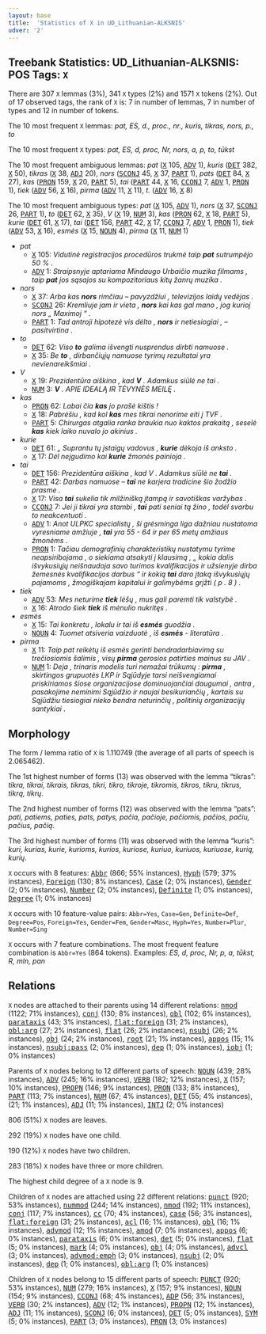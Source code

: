 ```yaml
---
layout: base
title:  'Statistics of X in UD_Lithuanian-ALKSNIS'
udver: '2'
---
```


## Treebank Statistics: UD_Lithuanian-ALKSNIS: POS Tags: `X`

There are 307 `X` lemmas (3%), 341 `X` types (2%) and 1571 `X` tokens (2%).
Out of 17 observed tags, the rank of `X` is: 7 in number of lemmas, 7 in number of types and 12 in number of tokens.

The 10 most frequent `X` lemmas: <em>pat, ES, d., proc., nr., kuris, tikras, nors, p., to</em>

The 10 most frequent `X` types:  <em>pat, ES, d, proc, Nr, nors, a, p, to, tūkst</em>

The 10 most frequent ambiguous lemmas: <em>pat</em> (<tt><a href="lt_alksnis-pos-X.html">X</a></tt> 105, <tt><a href="lt_alksnis-pos-ADV.html">ADV</a></tt> 1), <em>kuris</em> (<tt><a href="lt_alksnis-pos-DET.html">DET</a></tt> 382, <tt><a href="lt_alksnis-pos-X.html">X</a></tt> 50), <em>tikras</em> (<tt><a href="lt_alksnis-pos-X.html">X</a></tt> 38, <tt><a href="lt_alksnis-pos-ADJ.html">ADJ</a></tt> 20), <em>nors</em> (<tt><a href="lt_alksnis-pos-SCONJ.html">SCONJ</a></tt> 45, <tt><a href="lt_alksnis-pos-X.html">X</a></tt> 37, <tt><a href="lt_alksnis-pos-PART.html">PART</a></tt> 1), <em>pats</em> (<tt><a href="lt_alksnis-pos-DET.html">DET</a></tt> 84, <tt><a href="lt_alksnis-pos-X.html">X</a></tt> 27), <em>kas</em> (<tt><a href="lt_alksnis-pos-PRON.html">PRON</a></tt> 159, <tt><a href="lt_alksnis-pos-X.html">X</a></tt> 20, <tt><a href="lt_alksnis-pos-PART.html">PART</a></tt> 5), <em>tai</em> (<tt><a href="lt_alksnis-pos-PART.html">PART</a></tt> 44, <tt><a href="lt_alksnis-pos-X.html">X</a></tt> 16, <tt><a href="lt_alksnis-pos-CCONJ.html">CCONJ</a></tt> 7, <tt><a href="lt_alksnis-pos-ADV.html">ADV</a></tt> 1, <tt><a href="lt_alksnis-pos-PRON.html">PRON</a></tt> 1), <em>tiek</em> (<tt><a href="lt_alksnis-pos-ADV.html">ADV</a></tt> 56, <tt><a href="lt_alksnis-pos-X.html">X</a></tt> 16), <em>pirma</em> (<tt><a href="lt_alksnis-pos-ADV.html">ADV</a></tt> 11, <tt><a href="lt_alksnis-pos-X.html">X</a></tt> 11), <em>t.</em> (<tt><a href="lt_alksnis-pos-ADV.html">ADV</a></tt> 16, <tt><a href="lt_alksnis-pos-X.html">X</a></tt> 8)

The 10 most frequent ambiguous types:  <em>pat</em> (<tt><a href="lt_alksnis-pos-X.html">X</a></tt> 105, <tt><a href="lt_alksnis-pos-ADV.html">ADV</a></tt> 1), <em>nors</em> (<tt><a href="lt_alksnis-pos-X.html">X</a></tt> 37, <tt><a href="lt_alksnis-pos-SCONJ.html">SCONJ</a></tt> 26, <tt><a href="lt_alksnis-pos-PART.html">PART</a></tt> 1), <em>to</em> (<tt><a href="lt_alksnis-pos-DET.html">DET</a></tt> 62, <tt><a href="lt_alksnis-pos-X.html">X</a></tt> 35), <em>V</em> (<tt><a href="lt_alksnis-pos-X.html">X</a></tt> 19, <tt><a href="lt_alksnis-pos-NUM.html">NUM</a></tt> 3), <em>kas</em> (<tt><a href="lt_alksnis-pos-PRON.html">PRON</a></tt> 62, <tt><a href="lt_alksnis-pos-X.html">X</a></tt> 18, <tt><a href="lt_alksnis-pos-PART.html">PART</a></tt> 5), <em>kurie</em> (<tt><a href="lt_alksnis-pos-DET.html">DET</a></tt> 61, <tt><a href="lt_alksnis-pos-X.html">X</a></tt> 17), <em>tai</em> (<tt><a href="lt_alksnis-pos-DET.html">DET</a></tt> 156, <tt><a href="lt_alksnis-pos-PART.html">PART</a></tt> 42, <tt><a href="lt_alksnis-pos-X.html">X</a></tt> 17, <tt><a href="lt_alksnis-pos-CCONJ.html">CCONJ</a></tt> 7, <tt><a href="lt_alksnis-pos-ADV.html">ADV</a></tt> 1, <tt><a href="lt_alksnis-pos-PRON.html">PRON</a></tt> 1), <em>tiek</em> (<tt><a href="lt_alksnis-pos-ADV.html">ADV</a></tt> 53, <tt><a href="lt_alksnis-pos-X.html">X</a></tt> 16), <em>esmės</em> (<tt><a href="lt_alksnis-pos-X.html">X</a></tt> 15, <tt><a href="lt_alksnis-pos-NOUN.html">NOUN</a></tt> 4), <em>pirma</em> (<tt><a href="lt_alksnis-pos-X.html">X</a></tt> 11, <tt><a href="lt_alksnis-pos-NUM.html">NUM</a></tt> 1)


* <em>pat</em>
  * <tt><a href="lt_alksnis-pos-X.html">X</a></tt> 105: <em>Vidutinė registracijos procedūros trukmė taip <b>pat</b> sutrumpėjo 50 % .</em>
  * <tt><a href="lt_alksnis-pos-ADV.html">ADV</a></tt> 1: <em>Straipsnyje aptariama Mindaugo Urbaičio muzika filmams , taip <b>pat</b> jos sąsajos su kompozitoriaus kitų žanrų muzika .</em>
* <em>nors</em>
  * <tt><a href="lt_alksnis-pos-X.html">X</a></tt> 37: <em>Arba kas <b>nors</b> rimčiau – pavyzdžiui , televizijos laidų vedėjas .</em>
  * <tt><a href="lt_alksnis-pos-SCONJ.html">SCONJ</a></tt> 26: <em>Kremliuje jam ir vieta , <b>nors</b> kai kas gal mano , jog kurioj nors „ Maximoj “ .</em>
  * <tt><a href="lt_alksnis-pos-PART.html">PART</a></tt> 1: <em>Tad antroji hipotezė vis dėlto , <b>nors</b> ir netiesiogiai , – pasitvirtina .</em>
* <em>to</em>
  * <tt><a href="lt_alksnis-pos-DET.html">DET</a></tt> 62: <em>Viso <b>to</b> galima išvengti nusprendus dirbti namuose .</em>
  * <tt><a href="lt_alksnis-pos-X.html">X</a></tt> 35: <em>Be <b>to</b> , dirbančiųjų namuose tyrimų rezultatai yra nevienareikšmiai .</em>
* <em>V</em>
  * <tt><a href="lt_alksnis-pos-X.html">X</a></tt> 19: <em>Prezidentūra aiškina , kad <b>V</b> . Adamkus siūlė ne tai .</em>
  * <tt><a href="lt_alksnis-pos-NUM.html">NUM</a></tt> 3: <em><b>V</b> . APIE IDEALĄ IR TĖVYNĖS MEILĘ .</em>
* <em>kas</em>
  * <tt><a href="lt_alksnis-pos-PRON.html">PRON</a></tt> 62: <em>Labai čia <b>kas</b> jo prašė kištis !</em>
  * <tt><a href="lt_alksnis-pos-X.html">X</a></tt> 18: <em>Pabrėšiu , kad kol <b>kas</b> mes tikrai nenorime eiti į TVF .</em>
  * <tt><a href="lt_alksnis-pos-PART.html">PART</a></tt> 5: <em>Chirurgas atgalia ranka braukia nuo kaktos prakaitą , seselė <b>kas</b> kiek laiko nuvalo jo akinius .</em>
* <em>kurie</em>
  * <tt><a href="lt_alksnis-pos-DET.html">DET</a></tt> 61: <em>„ Suprantu tų įstaigų vadovus , <b>kurie</b> dėkoja iš anksto .</em>
  * <tt><a href="lt_alksnis-pos-X.html">X</a></tt> 17: <em>Dėl neįgudimo kai <b>kurie</b> žmonės painioja .</em>
* <em>tai</em>
  * <tt><a href="lt_alksnis-pos-DET.html">DET</a></tt> 156: <em>Prezidentūra aiškina , kad V . Adamkus siūlė ne <b>tai</b> .</em>
  * <tt><a href="lt_alksnis-pos-PART.html">PART</a></tt> 42: <em>Darbas namuose – <b>tai</b> ne karjera tradicine šio žodžio prasme .</em>
  * <tt><a href="lt_alksnis-pos-X.html">X</a></tt> 17: <em>Visa <b>tai</b> sukelia tik milžinišką įtampą ir savotiškas varžybas .</em>
  * <tt><a href="lt_alksnis-pos-CCONJ.html">CCONJ</a></tt> 7: <em>Jei ji tikrai yra stambi , <b>tai</b> pati seniai tą žino , todėl svarbu to neakcentuoti .</em>
  * <tt><a href="lt_alksnis-pos-ADV.html">ADV</a></tt> 1: <em>Anot ULPKC specialistų , ši grėsminga liga dažniau nustatoma vyresniame amžiuje , <b>tai</b> yra 55 - 64 ir per 65 metų amžiaus žmonėms .</em>
  * <tt><a href="lt_alksnis-pos-PRON.html">PRON</a></tt> 1: <em>Tačiau demografinių charakteristikų nustatymu tyrime neapsiribojama , o siekiama atsakyti į klausimą , „ kokia dalis išvykusiųjų neišnaudoja savo turimos kvalifikacijos ir užsienyje dirba žemesnės kvalifikacijos darbus “ ir kokią <b>tai</b> daro įtaką išvykusiųjų pajamoms , žmogiškajam kapitalui ir galimybėms grįžti ( p . 8 ) .</em>
* <em>tiek</em>
  * <tt><a href="lt_alksnis-pos-ADV.html">ADV</a></tt> 53: <em>Mes neturime <b>tiek</b> lėšų , mus gali paremti tik valstybė .</em>
  * <tt><a href="lt_alksnis-pos-X.html">X</a></tt> 16: <em>Atrodo šiek <b>tiek</b> iš mėnulio nukritęs .</em>
* <em>esmės</em>
  * <tt><a href="lt_alksnis-pos-X.html">X</a></tt> 15: <em>Tai konkretu , lokalu ir tai iš <b>esmės</b> guodžia .</em>
  * <tt><a href="lt_alksnis-pos-NOUN.html">NOUN</a></tt> 4: <em>Tuomet atsiveria vaizduotė , iš <b>esmės</b> - literatūra .</em>
* <em>pirma</em>
  * <tt><a href="lt_alksnis-pos-X.html">X</a></tt> 11: <em>Taip pat reikėtų iš esmės gerinti bendradarbiavimą su trečiosiomis šalimis , visų <b>pirma</b> gerosios patirties mainus su JAV .</em>
  * <tt><a href="lt_alksnis-pos-NUM.html">NUM</a></tt> 1: <em>Deja , trinaris modelis turi nemažai trūkumų : <b>pirma</b> , skirtingos grupuotės LKP ir Sąjūdyje tarsi neišvengiamai priskiriamos šiose organizacijose dominuojančiai daugumai , antra , pasakojime neminimi Sąjūdžio ir naujai besikuriančių , kartais su Sąjūdžiu tiesiogiai nieko bendra neturinčių , politinių organizacijų santykiai .</em>

## Morphology

The form / lemma ratio of `X` is 1.110749 (the average of all parts of speech is 2.065462).

The 1st highest number of forms (13) was observed with the lemma “tikras”: <em>tikra, tikrai, tikrais, tikras, tikri, tikro, tikroje, tikromis, tikros, tikru, tikrus, tikrą, tikrų</em>.

The 2nd highest number of forms (12) was observed with the lemma “pats”: <em>pati, patiems, paties, pats, patys, pačia, pačioje, pačiomis, pačios, pačiu, pačius, pačią</em>.

The 3rd highest number of forms (11) was observed with the lemma “kuris”: <em>kuri, kurias, kurie, kurioms, kurios, kuriose, kuriuo, kuriuos, kuriuose, kurią, kurių</em>.

`X` occurs with 8 features: <tt><a href="lt_alksnis-feat-Abbr.html">Abbr</a></tt> (866; 55% instances), <tt><a href="lt_alksnis-feat-Hyph.html">Hyph</a></tt> (579; 37% instances), <tt><a href="lt_alksnis-feat-Foreign.html">Foreign</a></tt> (130; 8% instances), <tt><a href="lt_alksnis-feat-Case.html">Case</a></tt> (2; 0% instances), <tt><a href="lt_alksnis-feat-Gender.html">Gender</a></tt> (2; 0% instances), <tt><a href="lt_alksnis-feat-Number.html">Number</a></tt> (2; 0% instances), <tt><a href="lt_alksnis-feat-Definite.html">Definite</a></tt> (1; 0% instances), <tt><a href="lt_alksnis-feat-Degree.html">Degree</a></tt> (1; 0% instances)

`X` occurs with 10 feature-value pairs: `Abbr=Yes`, `Case=Gen`, `Definite=Def`, `Degree=Pos`, `Foreign=Yes`, `Gender=Fem`, `Gender=Masc`, `Hyph=Yes`, `Number=Plur`, `Number=Sing`

`X` occurs with 7 feature combinations.
The most frequent feature combination is `Abbr=Yes` (864 tokens).
Examples: <em>ES, d, proc, Nr, p, a, tūkst, R, mln, pan</em>


## Relations

`X` nodes are attached to their parents using 14 different relations: <tt><a href="lt_alksnis-dep-nmod.html">nmod</a></tt> (1122; 71% instances), <tt><a href="lt_alksnis-dep-conj.html">conj</a></tt> (130; 8% instances), <tt><a href="lt_alksnis-dep-obl.html">obl</a></tt> (102; 6% instances), <tt><a href="lt_alksnis-dep-parataxis.html">parataxis</a></tt> (43; 3% instances), <tt><a href="lt_alksnis-dep-flat-foreign.html">flat:foreign</a></tt> (31; 2% instances), <tt><a href="lt_alksnis-dep-obl-arg.html">obl:arg</a></tt> (27; 2% instances), <tt><a href="lt_alksnis-dep-flat.html">flat</a></tt> (26; 2% instances), <tt><a href="lt_alksnis-dep-nsubj.html">nsubj</a></tt> (26; 2% instances), <tt><a href="lt_alksnis-dep-obj.html">obj</a></tt> (24; 2% instances), <tt><a href="lt_alksnis-dep-root.html">root</a></tt> (21; 1% instances), <tt><a href="lt_alksnis-dep-appos.html">appos</a></tt> (15; 1% instances), <tt><a href="lt_alksnis-dep-nsubj-pass.html">nsubj:pass</a></tt> (2; 0% instances), <tt><a href="lt_alksnis-dep-dep.html">dep</a></tt> (1; 0% instances), <tt><a href="lt_alksnis-dep-iobj.html">iobj</a></tt> (1; 0% instances)

Parents of `X` nodes belong to 12 different parts of speech: <tt><a href="lt_alksnis-pos-NOUN.html">NOUN</a></tt> (439; 28% instances), <tt><a href="lt_alksnis-pos-ADV.html">ADV</a></tt> (245; 16% instances), <tt><a href="lt_alksnis-pos-VERB.html">VERB</a></tt> (182; 12% instances), <tt><a href="lt_alksnis-pos-X.html">X</a></tt> (157; 10% instances), <tt><a href="lt_alksnis-pos-PROPN.html">PROPN</a></tt> (146; 9% instances), <tt><a href="lt_alksnis-pos-PRON.html">PRON</a></tt> (133; 8% instances), <tt><a href="lt_alksnis-pos-PART.html">PART</a></tt> (113; 7% instances), <tt><a href="lt_alksnis-pos-NUM.html">NUM</a></tt> (67; 4% instances), <tt><a href="lt_alksnis-pos-DET.html">DET</a></tt> (55; 4% instances),  (21; 1% instances), <tt><a href="lt_alksnis-pos-ADJ.html">ADJ</a></tt> (11; 1% instances), <tt><a href="lt_alksnis-pos-INTJ.html">INTJ</a></tt> (2; 0% instances)

806 (51%) `X` nodes are leaves.

292 (19%) `X` nodes have one child.

190 (12%) `X` nodes have two children.

283 (18%) `X` nodes have three or more children.

The highest child degree of a `X` node is 9.

Children of `X` nodes are attached using 22 different relations: <tt><a href="lt_alksnis-dep-punct.html">punct</a></tt> (920; 53% instances), <tt><a href="lt_alksnis-dep-nummod.html">nummod</a></tt> (244; 14% instances), <tt><a href="lt_alksnis-dep-nmod.html">nmod</a></tt> (192; 11% instances), <tt><a href="lt_alksnis-dep-conj.html">conj</a></tt> (117; 7% instances), <tt><a href="lt_alksnis-dep-cc.html">cc</a></tt> (70; 4% instances), <tt><a href="lt_alksnis-dep-case.html">case</a></tt> (56; 3% instances), <tt><a href="lt_alksnis-dep-flat-foreign.html">flat:foreign</a></tt> (31; 2% instances), <tt><a href="lt_alksnis-dep-acl.html">acl</a></tt> (16; 1% instances), <tt><a href="lt_alksnis-dep-obl.html">obl</a></tt> (16; 1% instances), <tt><a href="lt_alksnis-dep-advmod.html">advmod</a></tt> (12; 1% instances), <tt><a href="lt_alksnis-dep-amod.html">amod</a></tt> (7; 0% instances), <tt><a href="lt_alksnis-dep-appos.html">appos</a></tt> (6; 0% instances), <tt><a href="lt_alksnis-dep-parataxis.html">parataxis</a></tt> (6; 0% instances), <tt><a href="lt_alksnis-dep-det.html">det</a></tt> (5; 0% instances), <tt><a href="lt_alksnis-dep-flat.html">flat</a></tt> (5; 0% instances), <tt><a href="lt_alksnis-dep-mark.html">mark</a></tt> (4; 0% instances), <tt><a href="lt_alksnis-dep-obj.html">obj</a></tt> (4; 0% instances), <tt><a href="lt_alksnis-dep-advcl.html">advcl</a></tt> (3; 0% instances), <tt><a href="lt_alksnis-dep-advmod-emph.html">advmod:emph</a></tt> (3; 0% instances), <tt><a href="lt_alksnis-dep-nsubj.html">nsubj</a></tt> (2; 0% instances), <tt><a href="lt_alksnis-dep-dep.html">dep</a></tt> (1; 0% instances), <tt><a href="lt_alksnis-dep-obl-arg.html">obl:arg</a></tt> (1; 0% instances)

Children of `X` nodes belong to 15 different parts of speech: <tt><a href="lt_alksnis-pos-PUNCT.html">PUNCT</a></tt> (920; 53% instances), <tt><a href="lt_alksnis-pos-NUM.html">NUM</a></tt> (279; 16% instances), <tt><a href="lt_alksnis-pos-X.html">X</a></tt> (157; 9% instances), <tt><a href="lt_alksnis-pos-NOUN.html">NOUN</a></tt> (154; 9% instances), <tt><a href="lt_alksnis-pos-CCONJ.html">CCONJ</a></tt> (68; 4% instances), <tt><a href="lt_alksnis-pos-ADP.html">ADP</a></tt> (56; 3% instances), <tt><a href="lt_alksnis-pos-VERB.html">VERB</a></tt> (30; 2% instances), <tt><a href="lt_alksnis-pos-ADV.html">ADV</a></tt> (12; 1% instances), <tt><a href="lt_alksnis-pos-PROPN.html">PROPN</a></tt> (12; 1% instances), <tt><a href="lt_alksnis-pos-ADJ.html">ADJ</a></tt> (11; 1% instances), <tt><a href="lt_alksnis-pos-SCONJ.html">SCONJ</a></tt> (6; 0% instances), <tt><a href="lt_alksnis-pos-DET.html">DET</a></tt> (5; 0% instances), <tt><a href="lt_alksnis-pos-SYM.html">SYM</a></tt> (5; 0% instances), <tt><a href="lt_alksnis-pos-PART.html">PART</a></tt> (3; 0% instances), <tt><a href="lt_alksnis-pos-PRON.html">PRON</a></tt> (3; 0% instances)

